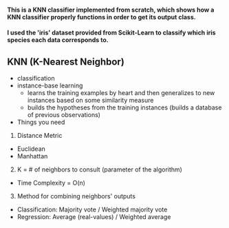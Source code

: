 #### This is a KNN classifier implemented from scratch, which shows how a KNN classifier properly functions in order to get its output class.
#### I used the 'iris' dataset provided from Scikit-Learn to classify which iris species each data corresponds to.

## KNN (K-Nearest Neighbor)
- classification
- instance-base learning
  - learns the training examples by heart and then generalizes to new instances based on some similarity measure
  - builds the hypotheses from the training instances (builds a database of previous observations)
- Things you need
1. Distance Metric
- Euclidean
- Manhattan
2. K = # of neighbors to consult (parameter of the algorithm)
- Time Complexity = O(n)
3. Method for combining neighbors' outputs
- Classification: Majority vote / Weighted majority vote
- Regression: Average (real-values) / Weighted average

